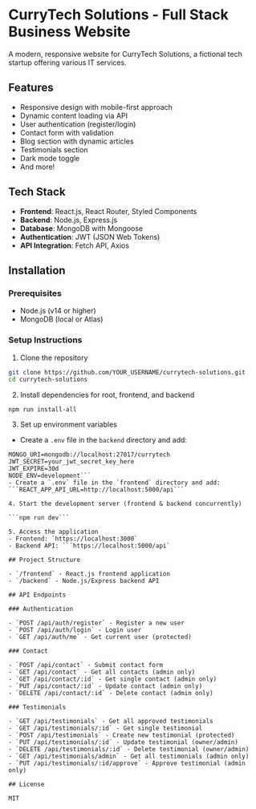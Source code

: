 # CurryTech Solutions - Full Stack Business Website

A modern, responsive website for CurryTech Solutions, a fictional tech startup offering various IT services.

## Features

- Responsive design with mobile-first approach
- Dynamic content loading via API
- User authentication (register/login)
- Contact form with validation
- Blog section with dynamic articles
- Testimonials section
- Dark mode toggle
- And more!

## Tech Stack

- **Frontend**: React.js, React Router, Styled Components
- **Backend**: Node.js, Express.js
- **Database**: MongoDB with Mongoose
- **Authentication**: JWT (JSON Web Tokens)
- **API Integration**: Fetch API, Axios

## Installation

### Prerequisites

- Node.js (v14 or higher)
- MongoDB (local or Atlas)

### Setup Instructions

1. Clone the repository

```bash
git clone https://github.com/YOUR_USERNAME/currytech-solutions.git
cd currytech-solutions
```

2. Install dependencies for root, frontend, and backend

`npm run install-all`

3. Set up environment variables

- Create a `.env` file in the `backend` directory and add:

````PORT=5000
MONGO_URI=mongodb://localhost:27017/currytech
JWT_SECRET=your_jwt_secret_key_here
JWT_EXPIRE=30d
NODE_ENV=development```
- Create a `.env` file in the `frontend` directory and add:
```REACT_APP_API_URL=http://localhost:5000/api```

4. Start the development server (frontend & backend concurrently)

```npm run dev```

5. Access the application
- Frontend: `https://localhost:3000`
- Backend API: ```https://localhost:5000/api`

## Project Structure

- `/frontend` - React.js frontend application
- `/backend` - Node.js/Express backend API

## API Endpoints

### Authentication

- `POST /api/auth/register` - Register a new user
- `POST /api/auth/login` - Login user
- `GET /api/auth/me` - Get current user (protected)

### Contact

- `POST /api/contact` - Submit contact form
- `GET /api/contact` - Get all contacts (admin only)
- `GET /api/contact/:id` - Get single contact (admin only)
- `PUT /api/contact/:id` - Update contact (admin only)
- `DELETE /api/contact/:id` - Delete contact (admin only)

### Testimonials

- `GET /api/testimonials` - Get all approved testimonials
- `GET /api/testimonials/:id` - Get single testimonial
- `POST /api/testimonials` - Create new testimonial (protected)
- `PUT /api/testimonials/:id` - Update testimonial (owner/admin)
- `DELETE /api/testimonials/:id` - Delete testimonial (owner/admin)
- `GET /api/testimonials/admin` - Get all testimonials (admin only)
- `PUT /api/testimonials/:id/approve` - Approve testimonial (admin only)

## License

MIT
````
